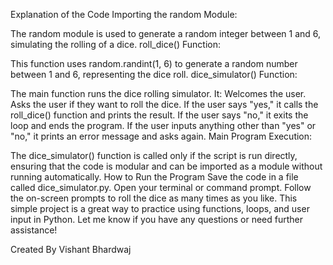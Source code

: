 Explanation of the Code
Importing the random Module:

The random module is used to generate a random integer between 1 and 6, simulating the rolling of a dice.
roll_dice() Function:

This function uses random.randint(1, 6) to generate a random number between 1 and 6, representing the dice roll.
dice_simulator() Function:

The main function runs the dice rolling simulator. It:
Welcomes the user.
Asks the user if they want to roll the dice.
If the user says "yes," it calls the roll_dice() function and prints the result.
If the user says "no," it exits the loop and ends the program.
If the user inputs anything other than "yes" or "no," it prints an error message and asks again.
Main Program Execution:

The dice_simulator() function is called only if the script is run directly, ensuring that the code is modular and can be imported as a module without running automatically.
How to Run the Program
Save the code in a file called dice_simulator.py.
Open your terminal or command prompt.
Follow the on-screen prompts to roll the dice as many times as you like.
This simple project is a great way to practice using functions, loops, and user input in Python. Let me know if you have any questions or need further assistance!

Created By Vishant Bhardwaj
